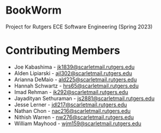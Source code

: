 # BookWorm
Project for Rutgers ECE Software Engineering (Spring 2023)
# Contributing Members
- Joe Kabashima - jk1839@scarletmail.rutgers.edu
- Alden Lipiarski - ajl302@scarletmail.rutgers.edu
- Arianna DeMaio - ald225@scarletmail.rutgers.edu
- Hannah Schwartz - hrs65@scarletmail.rutgers.edu
- Imad Rehman - ik292@scarletmail.rutgers.edu
- Jayadityan Sethuraman - js2881@scarletmail.rutgers.edu
- Jesse Lerner - jdl217@scarletmail.rutgers.edu
- Nathan Chon - nac216@scarletmail.rutgers.edu
- Nithish Warren - nw276@scarletmail.rutgers.edu
- William Mayhood - wjm159@scarletmail.rutgers.edu
